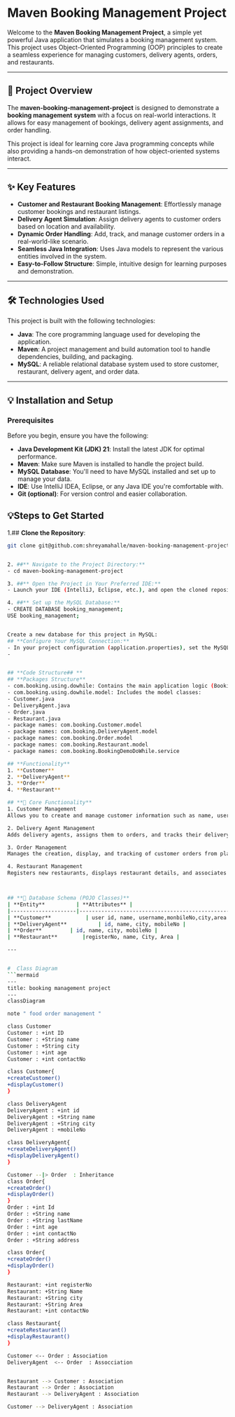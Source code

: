 # **Maven Booking Management Project**

Welcome to the **Maven Booking Management Project**, a simple yet powerful Java application that simulates a booking management system. This project uses Object-Oriented Programming (OOP) principles to create a seamless experience for managing customers, delivery agents, orders, and restaurants.

---

## **🚀 Project Overview**

The **maven-booking-management-project** is designed to demonstrate a **booking management system** with a focus on real-world interactions. It allows for easy management of bookings, delivery agent assignments, and order handling.

This project is ideal for learning core Java programming concepts while also providing a hands-on demonstration of how object-oriented systems interact.

---

## **✨ Key Features**

- **Customer and Restaurant Booking Management**: Effortlessly manage customer bookings and restaurant listings.
- **Delivery Agent Simulation**: Assign delivery agents to customer orders based on location and availability.
- **Dynamic Order Handling**: Add, track, and manage customer orders in a real-world-like scenario.
- **Seamless Java Integration**: Uses Java models to represent the various entities involved in the system.
- **Easy-to-Follow Structure**: Simple, intuitive design for learning purposes and demonstration.

---

## **🛠️ Technologies Used**

This project is built with the following technologies:

- **Java**: The core programming language used for developing the application.
- **Maven**: A project management and build automation tool to handle dependencies, building, and packaging.
- **MySQL**: A reliable relational database system used to store customer, restaurant, delivery agent, and order data.

---


## **💡 Installation and Setup**

### **Prerequisites**
Before you begin, ensure you have the following:

- **Java Development Kit (JDK) 21**: Install the latest JDK for optimal performance.
- **Maven**: Make sure Maven is installed to handle the project build.
- **MySQL Database**: You'll need to have MySQL installed and set up to manage your data.
- **IDE**: Use IntelliJ IDEA, Eclipse, or any Java IDE you're comfortable with.
- **Git (optional)**: For version control and easier collaboration.

## **💡Steps to Get Started**

1.## **Clone the Repository**:
   ```bash
   git clone git@github.com:shreyamahalle/maven-booking-management-project.git

   
2. ##** Navigate to the Project Directory:**
- cd maven-booking-management-project

3. ##** Open the Project in Your Preferred IDE:**
- Launch your IDE (IntelliJ, Eclipse, etc.), and open the cloned repository.

4. ##** Set up the MySQL Database:**
- CREATE DATABASE booking_management;
   USE booking_management;


Create a new database for this project in MySQL:
## **Configure Your MySQL Connection:**
- In your project configuration (application.properties), set the MySQL database connection details.
- 


## **Code Structure## **  
## **Packages Structure**
- com.booking.using.dowhile: Contains the main application logic (BookingDemoDoWhile.java).
- com.booking.using.dowhile.model: Includes the model classes:
  - Customer.java
  - DeliveryAgent.java
  - Order.java
  - Restaurant.java
- package names: com.booking.Customer.model
- package names: com.booking.DeliveryAgent.model
- package names: com.booking.Order.model
- package names: com.booking.Restaurant.model
- package names: com.booking.BookingDemoDoWhile.service

## **Functionality**
1. **Customer**
2. **DeliveryAgent**
3. **Order**
4. **Restaurant**

## **🔧 Core Functionality**
1. Customer Management
Allows you to create and manage customer information such as name, username, contact details, and address.

2. Delivery Agent Management
Adds delivery agents, assigns them to orders, and tracks their delivery status.

3. Order Management
Manages the creation, display, and tracking of customer orders from placement to delivery.

4. Restaurant Management
Registers new restaurants, displays restaurant details, and associates them with orders.



## **📝 Database Schema (POJO Classes)**
| **Entity**          | **Attributes** |
|---------------------|----------------------------------------------------------|
| **Customer**           | user id, name, username,monbileNo,city,area |
| **DeliveryAgent**          | id, name, city, mobileNo |
| **Order**         | id, name, city, mobileNo |
| **Restaurant**        |registerNo, name, City, Area |

---


#  Class Diagram
```mermaid
---
title: booking management project
---
classDiagram

 note " food order management "

 class Customer
 Customer : +int ID
 Customer : +String name
 Customer : +String city
 Customer : +int age
 Customer : +int contactNo

class Customer{
 +createCustomer()
 +displayCustomer()
}

class DeliveryAgent
DeliveryAgent : +int id
DeliveryAgent : +String name
DeliveryAgent : +String city
DeliveryAgent : +mobileNo

class DeliveryAgent{
+createDeliveryAgent()
+displayDeliveryAgent()
}

  Customer --|> Order  : Inheritance
class Order{
 +createOrder()
 +displayOrder()
}
 Order : +int Id
 Order : +String name
 Order : +String lastName
 Order : +int age
 Order : +int contactNo
 Order : +String address

class Order{
 +createOrder()
 +displayOrder()
}

Restaurant: +int registerNo
Restaurant: +String Name
Restaurant: +String city
Restaurant: +String Area
Restaurant: +int contactNo

class Restaurant{
 +createRestaurant()
 +displayRestaurant()
}

Customer <-- Order : Association
DeliveryAgent  <-- Order  : Assocciation


Restaurant --> Customer : Association
Restaurant --> Order : Association
Restaurant --> DeliveryAgent : Association

Customer --> DeliveryAgent : Association



```
